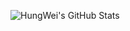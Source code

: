 ![HungWei's GitHub Stats](https://github-readme-stats.vercel.app/api?username=chongdev&show_icons=true&theme=radical)
